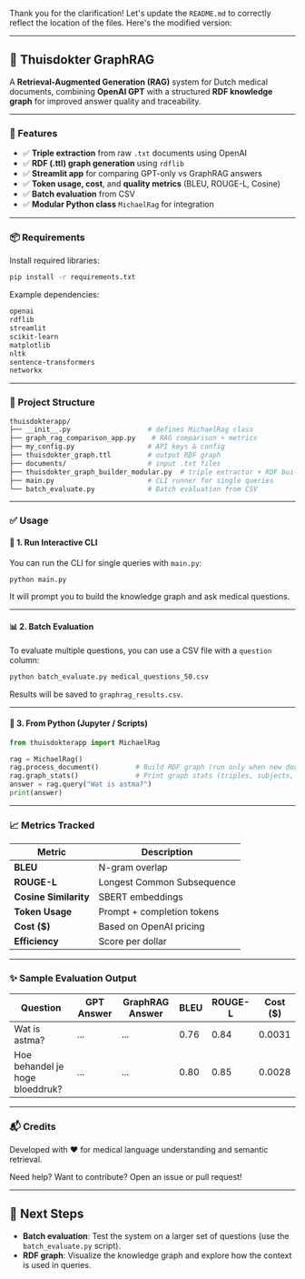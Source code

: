 Thank you for the clarification! Let's update the `README.md` to correctly reflect the location of the files. Here's the modified version:

---

## 🧠 Thuisdokter GraphRAG

A **Retrieval-Augmented Generation (RAG)** system for Dutch medical documents, combining **OpenAI GPT** with a structured **RDF knowledge graph** for improved answer quality and traceability.

---

### 🚀 Features

- ✅ **Triple extraction** from raw `.txt` documents using OpenAI
- ✅ **RDF (.ttl) graph generation** using `rdflib`
- ✅ **Streamlit app** for comparing GPT-only vs GraphRAG answers
- ✅ **Token usage, cost**, and **quality metrics** (BLEU, ROUGE-L, Cosine)
- ✅ **Batch evaluation** from CSV
- ✅ **Modular Python class** `MichaelRag` for integration

---

### 📦 Requirements

Install required libraries:

```bash
pip install -r requirements.txt
```

Example dependencies:
```txt
openai
rdflib
streamlit
scikit-learn
matplotlib
nltk
sentence-transformers
networkx
```

---

### 📁 Project Structure

```bash
thuisdokterapp/
├── __init__.py                   # defines MichaelRag class
├── graph_rag_comparison_app.py    # RAG comparison + metrics
├── my_config.py                  # API keys & config
├── thuisdokter_graph.ttl         # output RDF graph
├── documents/                    # input .txt files
├── thuisdokter_graph_builder_modular.py  # triple extractor + RDF builder
├── main.py                       # CLI runner for single queries
└── batch_evaluate.py             # Batch evaluation from CSV
```

---

### ✅ Usage

#### 🧪 1. Run Interactive CLI

You can run the CLI for single queries with `main.py`:

```bash
python main.py
```

It will prompt you to build the knowledge graph and ask medical questions.

---

#### 📊 2. Batch Evaluation

To evaluate multiple questions, you can use a CSV file with a `question` column:

```bash
python batch_evaluate.py medical_questions_50.csv
```

Results will be saved to `graphrag_results.csv`.

---

#### 🧱 3. From Python (Jupyter / Scripts)

```python
from thuisdokterapp import MichaelRag

rag = MichaelRag()
rag.process_document()         # Build RDF graph (run only when new docs are added)
rag.graph_stats()              # Print graph stats (triples, subjects, predicates)
answer = rag.query("Wat is astma?")
print(answer)
```

---

### 📈 Metrics Tracked

| Metric | Description |
|--------|-------------|
| **BLEU** | N-gram overlap |
| **ROUGE-L** | Longest Common Subsequence |
| **Cosine Similarity** | SBERT embeddings |
| **Token Usage** | Prompt + completion tokens |
| **Cost ($)** | Based on OpenAI pricing |
| **Efficiency** | Score per dollar |

---

### ✨ Sample Evaluation Output

| Question                  | GPT Answer | GraphRAG Answer | BLEU  | ROUGE-L | Cost ($) |
|---------------------------|------------|-----------------|-------|---------|----------|
| Wat is astma?              | ...        | ...             | 0.76  | 0.84    | 0.0031   |
| Hoe behandel je hoge bloeddruk? | ...    | ...             | 0.80  | 0.85    | 0.0028   |

---

### 📬 Credits

Developed with ❤️ for medical language understanding and semantic retrieval.

Need help? Want to contribute? Open an issue or pull request!

---

## 🧳 Next Steps

- **Batch evaluation**: Test the system on a larger set of questions (use the `batch_evaluate.py` script).
- **RDF graph**: Visualize the knowledge graph and explore how the context is used in queries.



